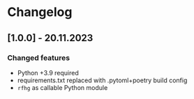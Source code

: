 # Changelog


## [1.0.0] - 20.11.2023

### Changed features
- Python +3.9 required
- requirements.txt replaced with .pytoml+poetry build config
- `rfhg` as callable Python module

